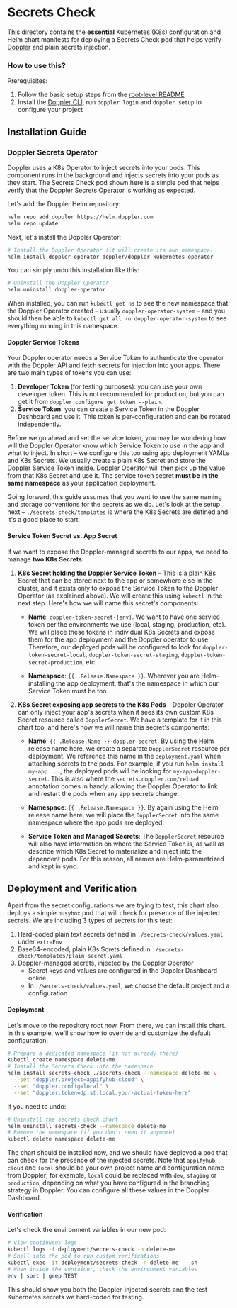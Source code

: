 # Secrets Check

This directory contains the **essential** Kubernetes (K8s) configuration and Helm chart manifests for deploying a Secrets Check pod that helps verify [Doppler](https://doppler.com) and plain secrets injection.

### How to use this?

Prerequisites:

  1. Follow the basic setup steps from the [root-level README](../README.md)
  1. Install the [Doppler CLI](https://docs.doppler.com/docs/cli), run `doppler login` and `doppler setup` to configure your project

## Installation Guide

### Doppler Secrets Operator

Doppler uses a K8s Operator to inject secrets into your pods. This component runs in the background and injects secrets into your pods as they start. The Secrets Check pod shown here is a simple pod that helps verify that the Doppler Secrets Operator is working as expected.

Let's add the Doppler Helm repository:

```bash
helm repo add doppler https://helm.doppler.com
helm repo update
```

Next, let's install the Doppler Operator:

```bash
# Install the Doppler Operator (it will create its own namespace)
helm install doppler-operator doppler/doppler-kubernetes-operator
```

You can simply undo this installation like this:

```bash
# Uninstall the Doppler Operator
helm uninstall doppler-operator
```

When installed, you can run `kubectl get ns` to see the new namespace that the Doppler Operator created – usually `doppler-operator-system` – and you should then be able to `kubectl get all -n doppler-operator-system` to see everything running in this namespace.

#### Doppler Service Tokens

Your Doppler operator needs a Service Token to authenticate the operator with the Doppler API and fetch secrets for injection into your apps. There are two main types of tokens you can use:

  1. **Developer Token** (for testing purposes): you can use your own developer token. This is not recommended for production, but you can get it from `doppler configure get token --plain`.
  1. **Service Token**: you can create a Service Token in the Doppler Dashboard and use it. This token is per-configuration and can be rotated independently.

Before we go ahead and set the service token, you may be wondering how will the Doppler Operator know which Service Token to use in the app and what to inject. In short – we configure this too using app deployment YAMLs and K8s Secrets. We usually create a plain K8s Secret and store the Doppler Service Token inside. Doppler Operator will then pick up the value from that K8s Secret and use it. The service token secret **must be in the same namespace** as your application deployment.

Going forward, this guide assumes that you want to use the same naming and storage conventions for the secrets as we do. Let's look at the setup next – `./secrets-check/templates` is where the K8s Secrets are defined and it's a good place to start.

#### Service Token Secret vs. App Secret

If we want to expose the Doppler-managed secrets to our apps, we need to manage **two K8s Secrets**:

  1. **K8s Secret holding the Doppler Service Token** – This is a plain K8s Secret that can be stored next to the app or somewhere else in the cluster, and it exists only to expose the Service Token to the Doppler Operator (as explained above). We will create this using `kubectl` in the next step. Here's how we will name this secret's components:

      - **Name**: `doppler-token-secret-{env}`. We want to have one service token per the environments we use (local, staging, production, etc). We will place these tokens in individual K8s Secrets and expose them for the app deployment and the Doppler operator to use. Therefore, our deployed pods will be configured to look for `doppler-token-secret-local`, `doppler-token-secret-staging`, `doppler-token-secret-production`, etc.

      - **Namespace**: `{{ .Release.Namespace }}`. Wherever you are Helm-installing the app deployment, that's the namespace in which our Service Token must be too.

  1. **K8s Secret exposing app secrets to the K8s Pods** – Doppler Operator can only inject your app's secrets when it sees its own custom K8s Secret resource called `DopplerSecret`. We have a template for it in this chart too, and here's how we will name this secret's components:

      - **Name**: `{{ .Release.Name }}-doppler-secret`. By using the Helm release name here, we create a separate `DopplerSecret` resource per deployment. We reference this name in the `deployment.yaml` when attaching secrets to the pods. For example, if you run `helm install my-app ...`, the deployed pods will be looking for `my-app-doppler-secret`. This is also where the `secrets.doppler.com/reload` annotation comes in handy, allowing the Doppler Operator to link and restart the pods when any app secrets change.

      - **Namespace**: `{{ .Release.Namespace }}`. By again using the Helm release name here, we will place the `DopplerSecret` into the same namespace where the app pods are deployed.

      - **Service Token and Managed Secrets**: The `DopplerSecret` resource will also have information on where the Service Token is, as well as describe which K8s Secret to materialize and inject into the dependent pods. For this reason, all names are Helm-parametrized and kept in sync.

## Deployment and Verification

Apart from the secret configurations we are trying to test, this chart also deploys a simple `busybox` pod that will check for presence of the injected secrets. We are including 3 types of secrets for this test:

  1. Hard-coded plain text secrets defined in `./secrets-check/values.yaml` under `extraEnv`
  1. Base64-encoded, plain K8s Screts defined in `./secrets-check/templates/plain-secret.yaml`
  1. Doppler-managed secrets, injected by the Doppler Operator
      - Secret keys and values are configured in the Doppler Dashboard online
      - In `./secrets-check/values.yaml`, we choose the default project and a configuration

#### Deployment

Let's move to the repository root now. From there, we can install this chart. In this example, we'll show how to override and customize the default configuration:

```bash
# Prepare a dedicated namespace (if not already there)
kubectl create namespace delete-me
# Install the Secrets Check into the namespace
helm install secrets-check ./secrets-check --namespace delete-me \
  --set "doppler.project=appifyhub-cloud" \
  --set "doppler.config=local" \
  --set "doppler.token=dp.st.local.your-actual-token-here"
```

If you need to undo:

```bash
# Uninstall the secrets check chart
helm uninstall secrets-check --namespace delete-me
# Remove the namespace (if you don't need it anymore)
kubectl delete namespace delete-me
```

The chart should be installed now, and we should have deployed a pod that can check for the presence of the injected secrets. Note that `appifyhub-cloud` and `local` should be your own project name and configuration name from Doppler; for example, `local` could be replaced with `dev`, `staging` or `production`, depending on what you have configured in the branching strategy in Doppler. You can configure all these values in the Doppler Dashboard.

#### Verification

Let's check the environment variables in our new pod:

```bash
# View continuous logs
kubectl logs -f deployment/secrets-check -n delete-me
# Shell into the pod to run custom verifications
kubectl exec -it deployment/secrets-check -n delete-me -- sh
# When inside the container, check the environment variables
env | sort | grep TEST
```

This should show you both the Doppler-injected secrets and the test Kubernetes secrets we hard-coded for testing.

